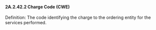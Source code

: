 #### 2A.2.42.2 Charge Code (CWE)

Definition: The code identifying the charge to the ordering entity for the services performed.
